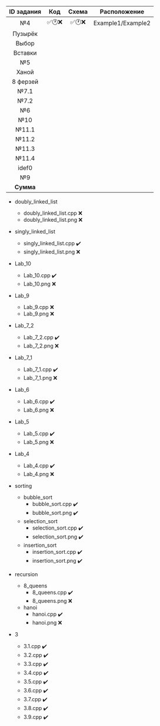 | ID задания | Код | Схема | Расположение |                                                 
| :----: | :----: | :----: | :----: |
| №4 | ✅🕐❌ | ✅🕐❌ | Example1/Example2 |
| Пузырёк |  |  |  |
| Выбор |  |  |  |
| Вставки |  |  |  |
| №5 |  |  |  |
| Ханой |  |  |  |
| 8 ферзей |  |  |  |
| №7.1 |  |  |  |
| №7.2 |  |  |  |
| №6 |  |  |  |
| №10 |  |  |  |
| №11.1 |  |  |  |
| №11.2 |  |  |  |
| №11.3 |  |  |  |
| №11.4 |  |  |  |
| idef0 |  |  |  |
| №9 |  |  |  |
| **Сумма** |  |  |  |




- doubly_linked_list
  - doubly_linked_list.cpp ❌
  - doubly_linked_list.png ❌

- singly_linked_list
  - singly_linked_list.cpp ✔️
  - singly_linked_list.png ❌

- Lab_10
  - Lab_10.cpp ✔️
  - Lab_10.png ❌
 
- Lab_9
  - Lab_9.cpp ❌
  - Lab_9.png ❌

- Lab_7_2
  - Lab_7_2.cpp ✔️
  - Lab_7_2.png ❌

- Lab_7_1
  - Lab_7_1.cpp ✔️
  - Lab_7_1.png ❌

- Lab_6
  - Lab_6.cpp ✔️
  - Lab_6.png ❌

- Lab_5
  - Lab_5.cpp ✔️
  - Lab_5.png ❌

- Lab_4
  - Lab_4.cpp ✔️
  - Lab_4.png ❌

- sorting
  - bubble_sort
    - bubble_sort.cpp ✔️
    - bubble_sort.png ✔️
  - selection_sort
    - selection_sort.cpp ✔️
    - selection_sort.png ✔️
  - insertion_sort
    - insertion_sort.cpp ✔️
    - insertion_sort.png ✔️

- recursion
  - 8_queens
    - 8_queens.cpp ✔️
    - 8_queens.png ❌
  - hanoi
    - hanoi.cpp ✔️
    - hanoi.png ❌

- 3
  - 3.1.cpp ✔️
  - 3.2.cpp ✔️
  - 3.3.cpp ✔️
  - 3.4.cpp ✔️
  - 3.5.cpp ✔️
  - 3.6.cpp ✔️
  - 3.7.cpp ✔️
  - 3.8.cpp ✔️
  - 3.9.cpp ✔️
